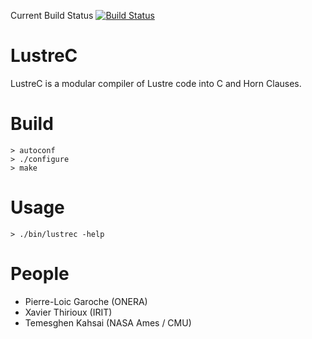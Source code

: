 Current Build Status [![Build Status](https://travis-ci.org/lememta/lustrec.svg?branch=master)](https://travis-ci.org/lememta/lustrec)
# LustreC

LustreC is a modular compiler of Lustre code into C and Horn Clauses.

# Build
```
> autoconf
> ./configure
> make
```

# Usage
```
> ./bin/lustrec -help
```

# People
* Pierre-Loic Garoche (ONERA)
* Xavier Thirioux (IRIT)
* Temesghen Kahsai (NASA Ames / CMU)
